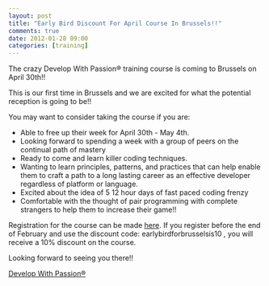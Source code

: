 ```yaml
---
layout: post
title: "Early Bird Discount For April Course In Brussels!!"
comments: true
date: 2012-01-28 09:00
categories: [training]
---
```

The crazy Develop With Passion® training course is coming to Brussels on April 30th!!

This is our first time in Brussels and we are excited for what the potential reception is going to be!!

You may want to consider taking the course if you are:

* Able to free up their week for April 30th - May 4th.
* Looking forward to spending a week with a group of peers on the continual path of mastery
* Ready to come and learn killer coding techniques.
* Wanting to learn principles, patterns, and practices that can help enable them to craft a path to a long lasting career as an effective developer regardless of platform or language.
* Excited about the idea of 5 12 hour days of fast paced coding frenzy
* Comfortable with the thought of pair programming with complete strangers to help them to increase their game!!

Registration for the course can be made [here](http://www.eventbrite.com/event/2560727204/eorg). If you register before the end of February and use the discount code: earlybirdforbrusselsis10 , you will receive a 10% discount on the course.

Looking forward to seeing you there!!

[Develop With Passion®](http://www.developwithpassion.com)



